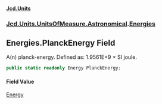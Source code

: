 #### [Jcd.Units](index.md 'index')
### [Jcd.Units.UnitsOfMeasure.Astronomical](Jcd.Units.UnitsOfMeasure.Astronomical.md 'Jcd.Units.UnitsOfMeasure.Astronomical').[Energies](Energies.md 'Jcd.Units.UnitsOfMeasure.Astronomical.Energies')

## Energies.PlanckEnergy Field

A(n) planck-energy. Defined as: 1.9561E+9 × SI joule.

```csharp
public static readonly Energy PlanckEnergy;
```

#### Field Value
[Energy](Energy.md 'Jcd.Units.UnitTypes.Energy')